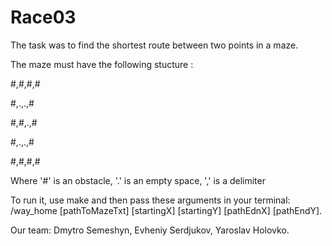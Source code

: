 # Race03
The task was to find the shortest route between two points in a maze.

The maze must have the following stucture : 

#,#,#,#

#,.,.,#

#,#,.,#

#,.,.,#

#,#,#,#

Where '#' is an obstacle,   '.' is an empty space,    ',' is a delimiter

To run it, use make and then pass these arguments in your terminal: /way_home [pathToMazeTxt] [startingX] [startingY] [pathEdnX] [pathEndY].

Our team: Dmytro Semeshyn, Evheniy Serdjukov, Yaroslav Holovko.
